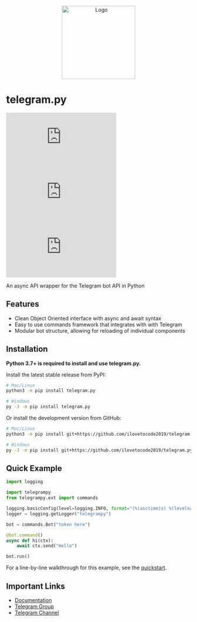 <p align="center">
<img src="https://raw.githubusercontent.com/ilovetocode2019/telegram.py/master/docs/icon.png" alt="Logo" title="telegram.py" height="200" width="200"/>
</p>

# telegram.py

[![PyPI](https://img.shields.io/pypi/v/telegram.py)](https://pypi.org/project/telegram.py)
[![PyPI - Python Version](https://img.shields.io/pypi/pyversions/telegram.py)](https://pypi.org/project/telegram.py)
[![GitHub - License](https://img.shields.io/github/license/ilovetocode2019/telegram.py)](LICENSE)

An async API wrapper for the Telegram bot API in Python

## Features
- Clean Object Oriented interface with async and await syntax
- Easy to use commands framework that integrates with with Telegram
- Modular bot structure, allowing for reloading of individual components

## Installation

**Python 3.7+ is required to install and use telegram.py.**

Install the latest stable release from PyPI:

```bash
# Mac/Linux
python3 -m pip install telegram.py

# Windows
py -3 -m pip install telegram.py
```

Or install the development version from GitHub:

```bash
# Mac/Linux
python3 -m pip install git+https://github.com/ilovetocode2019/telegram.py

# Windows
py -3 -m pip install git+https://github.com/ilovetocode2019/telegram.py
```

## Quick Example

```python
import logging

import telegrampy
from telegrampy.ext import commands

logging.basicConfig(level=logging.INFO, format="(%(asctime)s) %(levelname)s %(message)s", datefmt="%m/%d/%y - %H:%M:%S %Z")
logger = logging.getLogger("telegrampy")

bot = commands.Bot("token here")

@bot.command()
async def hi(ctx):
    await ctx.send("Hello")

bot.run()
```

For a line-by-line walkthrough for this example, see the [quickstart](https://telegrampy.readthedocs.io/en/latest/quickstart.html#basic-example).

## Important Links

- [Documentation](https://telegrampy.readthedocs.io)  
- [Telegram Group](https://t.me/tpy_group)  
- [Telegram Channel](https://t.me/tpy_update)  
